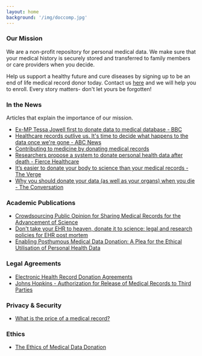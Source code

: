 ```yaml
---
layout: home
background: '/img/doccomp.jpg'
---
```

### Our Mission
We are a non-profit repository for personal medical data. We make sure that your medical history is securely stored and transferred to family members or care providers when you decide.

Help us support a healthy future and cure diseases by signing up to be an end of life medical record donor today. Contact us [here](mailto:info@healthcaredatatrust.org) and we will help you to enroll. Every story matters- don't let yours be forgotten!

### In the News
Articles that explain the importance of our mission. 

- [Ex-MP Tessa Jowell first to donate data to medical database - BBC](https://www.bbc.com/news/uk-politics-43833022)
- [Healthcare records outlive us. It's time to decide what happens to the data once we're gone - ABC News](https://www.abc.net.au/news/2017-08-07/ethics-and-privacy-surrounding-digital-healthcare-records/8780614)
- [Contributing to medicine by donating medical records](https://today.mims.com/contributing-to-medicine-by-donating-medical-records)
- [Researchers propose a system to donate personal health data after death - Fierce Healthcare](https://www.fiercehealthcare.com/ehr/researchers-call-for-a-system-to-donate-health-data-after-death)
- [It’s easier to donate your body to science than your medical records - The Verge](https://www.theverge.com/2019/5/28/18642621/medical-records-donate-science-digital-data-health-body-death)
- [Why you should donate your data (as well as your organs) when you die - The Conversation](https://theconversation.com/why-you-should-donate-your-data-as-well-as-your-organs-when-you-die-72555)



### Academic Publications
- [Crowdsourcing Public Opinion for Sharing Medical Records for the Advancement of Science](https://www.ncbi.nlm.nih.gov/pmc/articles/PMC6852611/)
- [Don't take your EHR to heaven, donate it to science: legal and research policies for EHR post mortem](https://www.ncbi.nlm.nih.gov/pmc/articles/PMC3912713/)
- [Enabling Posthumous Medical Data Donation: A Plea for the Ethical Utilisation of Personal Health Data](https://www.ncbi.nlm.nih.gov/books/NBK554062/)

### Legal Agreements
- [Electronic Health Record Donation Agreements](https://www.hallrender.com/wp-content/uploads/2012/02/Electronic-Health-Record-Donation-Arrangements.pdf)
- [Johns Hopkins - Authorization for Release of Medical Records to Third Parties](https://www.hopkinsmedicine.org/dermatology/patient_information/Request_for_Release_to_Third_Party.pdf)

### Privacy & Security
- [What is the price of a medical record?](https://www.medicaleconomics.com/view/what-price-medical-record)

### Ethics
- [The Ethics of Medical Data Donation](https://link.springer.com/content/pdf/10.1007%2F978-3-030-04363-6.pdf)
